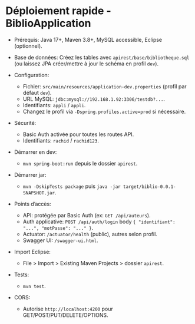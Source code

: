 # Déploiement rapide - BiblioApplication

- Prérequis: Java 17+, Maven 3.8+, MySQL accessible, Eclipse (optionnel).

- Base de données: Créez les tables avec `apirest/base/bibliotheque.sql` (ou laissez JPA créer/mettre à jour le schéma en profil `dev`).

- Configuration:
  - Fichier: `src/main/resources/application-dev.properties` (profil par défaut `dev`).
  - URL MySQL: `jdbc:mysql://192.168.1.92:3306/testdb?...`.
  - Identifiants: `appli` / `appli`.
  - Changez le profil via `-Dspring.profiles.active=prod` si nécessaire.

- Sécurité:
  - Basic Auth activée pour toutes les routes API.
  - Identifiants: `rachid` / `rachid123`.

- Démarrer en dev:
  - `mvn spring-boot:run` depuis le dossier `apirest`.

- Démarrer jar:
  - `mvn -DskipTests package` puis `java -jar target/biblio-0.0.1-SNAPSHOT.jar`.

- Points d’accès:
  - API: protégée par Basic Auth (ex: `GET /api/auteurs`).
  - Auth applicative: `POST /api/auth/login` body `{ "identifiant": "...", "motPasse": "..." }`.
  - Actuator: `/actuator/health` (public), autres selon profil.
  - Swagger UI: `/swagger-ui.html`.

- Import Eclipse:
  - File > Import > Existing Maven Projects > dossier `apirest`.

- Tests:
  - `mvn test`.

- CORS:
  - Autorise `http://localhost:4200` pour GET/POST/PUT/DELETE/OPTIONS.

